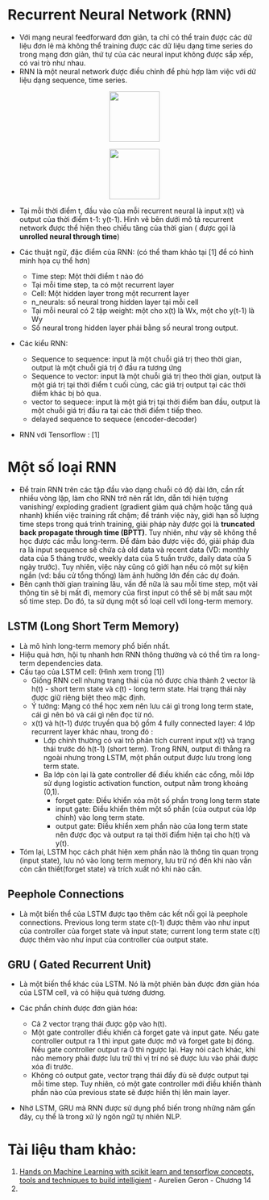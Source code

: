 # Recurrent Neural Network (RNN)
- Với mạng neural feedforward đơn giản, ta chỉ có thể train được các dữ liệu đơn lẻ mà không thể training được các dữ liệu dạng time series do   trong mạng đơn giản, thứ tự của các neural input không được sắp xếp, có vai trò như nhau.
- RNN là một neural network được điều chỉnh để phù hợp làm việc với dữ liệu dạng sequence, time series.
<p align="center">
  <img src="http://colah.github.io/posts/2015-08-Understanding-LSTMs/img/RNN-rolled.png" height="100" width="100">
</p>


<p align= "center">
   <img src="http://colah.github.io/posts/2015-08-Understanding-LSTMs/img/RNN-unrolled.png" height="100">
</p>

- Tại mỗi thời điểm t, đầu vào của mỗi recurrent neural là input x(t) và output của thời điểm t-1: y(t-1). Hình vẽ bên dưới mô tả recurrent network được thể hiện theo chiều tăng của thời gian ( được gọi là **unrolled neural through time**)
- Các thuật ngữ, đặc điểm của RNN: (có thể tham khảo tại [1] để có hình minh họa cụ thể hơn)
  - Time step: Một thời điểm t nào đó
  - Tại mỗi time step, ta có một recurrent layer
  - Cell: Một hidden layer trong một recurrent layer 
  - n_neurals: số neural trong hidden layer tại mỗi cell
  - Tại mỗi neural có 2 tập weight: một cho x(t) là Wx, một cho y(t-1) là Wy
  - Số neural trong hidden layer phải bằng số neural trong output.
- Các kiểu RNN: 
  - Sequence to sequence: input là một chuỗi giá trị theo thời gian, output là một chuỗi giá trị ở đầu ra tương ứng
  - Sequence to vector: input là một chuỗi giá trị theo thời gian, output là một giá trị tại thời điểm t cuối cùng, các giá trị output tại các thời điểm khác bị bỏ qua.
  - vector to sequece: input là một giá trị tại thời điểm ban đầu, output là một chuỗi giá trị đầu ra tại các thời điểm t tiếp theo.
  - delayed sequence to sequece (encoder-decoder)
  
- RNN với Tensorflow : [1]
# Một số loại RNN
- Để train RNN trên các tập đầu vào dạng chuỗi có độ dài lớn, cần rất nhiều vòng lặp, làm cho RNN trở nên rất lớn, dẫn tới hiện tượng vanishing/ exploding gradient (gradient giảm quá chậm hoặc tăng quá nhanh) khiến việc training rất chậm; để tránh việc này, giới hạn số lượng time steps trong quá trình training, giải pháp này được gọi là **truncated back propagate through time (BPTT)**. Tuy nhiên, như vậy sẽ không thể học được các mẫu long-term. Để đảm bảo được việc đó, giải pháp đưa ra là input sequence sẽ chứa cả old data và recent data (VD: monthly data của 5 tháng trước, weekly data của 5 tuần trước, daily data của 5 ngày trước). Tuy nhiên, việc này cũng có giới hạn nếu có một sự kiện ngắn (vd: bầu cử tổng thống) làm ảnh hưởng lớn đến các dự đoán.
- Bên cạnh thời gian training lâu, vấn đề nữa là sau mỗi time step, một vài thông tin sẽ bị mất đi, memory của first input có thể sẽ bị mất sau một số time step. Do đó, ta sử dụng một số loại cell với long-term memory.

## LSTM (Long Short Term Memory)
- Là mô hình long-term memory phổ biến nhất.
- Hiệu quả hơn, hội tụ nhanh hơn RNN thông thường và có thể tìm ra long-term dependencies data.
- Cấu tạo của LSTM cell: (Hình xem trong [1])
  - Giống RNN cell nhưng trạng thái của nó được chia thành 2 vector là h(t) - short term state và c(t) - long term state. Hai trạng thái này được giữ riêng biệt theo mặc định.
  - Ý tưởng: Mạng có thể học xem nên lưu cái gì trong long term state, cái gì nên bỏ và cái gì nên đọc từ nó.
  - x(t) và h(t-1) được truyền qua bộ gồm 4 fully connected layer: 4 lớp recurrent layer khác nhau, trong đó :
      - Lớp chính thường có vai trò phân tích current input x(t) và trạng thái trước đó h(t-1) (short term). Trong RNN, output đi thẳng ra ngoài nhưng trong LSTM, một phần output được lưu trong long term state.
      - Ba lớp còn lại là gate controller để điều khiển các cổng, mỗi lớp sử dụng logistic activation function, output nằm trong khoảng (0,1).
          - forget gate: Điều khiển xóa một số phần trong long term state
          - input gate: Điều khiển thêm một số phần (của output của lớp chính) vào long term state.
          - output gate: Điều khiển xem phần nào của long term state nên được đọc và output ra tại thời điểm hiện tại cho h(t) và y(t).
- Tóm lại, LSTM học cách phát hiện xem phần nào là thông tin quan trọng (input state), lưu nó vào long term memory, lưu trữ nó đến khi nào vẫn còn cần thiết(forget state) và trích xuất nó khi nào cần.

## Peephole Connections
- Là một biến thể của LSTM được tạo thêm các kết nối gọi là peephole connections. Previous long term state c(t-1) được thêm vào như input của controller của forget state và input state; current long term state c(t) được thêm vào như input của controller của output state.

## GRU ( Gated Recurrent Unit)
- Là một biến thể khác của LSTM. Nó là một phiên bản được đơn giản hóa của LSTM cell, và có hiệu quả tương đương.
- Các phần chính được đơn giản hóa:
  - Cả 2 vector trạng thái được gộp vào h(t).
  - Một gate controller điều khiển cả forget gate và input gate. Nếu gate controller output ra 1 thì input gate được mở và forget gate bị đóng. Nếu gate controller output ra 0 thì ngược lại. Hay nói cách khác, khi nào memory phải được lưu trữ thì vị trí nó sẽ được lưu vào phải được xóa đi trước.
  - Không có output gate, vector trạng thái đầy đủ sẽ được output tại mỗi time step. Tuy nhiên, có một gate controller mới điều khiển thành phần nào của previous state sẽ được hiển thị lên main layer.

- Nhờ LSTM, GRU mà RNN được sử dụng phổ biến trong những năm gấn đây, cụ thể là trong xử lý ngôn ngữ tự nhiên NLP.
  

# Tài liệu tham khảo:
1. [Hands on Machine Learning with scikit learn and tensorflow concepts, tools and techniques to build intelligient](http://gen.lib.rus.ec/search.php?req=Hands+on+Machine+Learning+with+scikit+learn+and+tensorflow&open=0&res=25&view=simple&phrase=0&column=def) - Aurelien Geron - Chương 14
2. 
